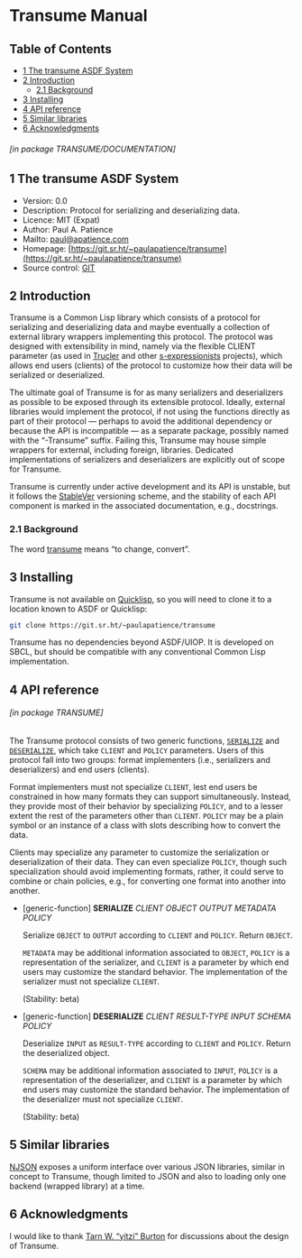 <a id="x-28TRANSUME-2FDOCUMENTATION-3A-40TRANSUME-MANUAL-20MGL-PAX-3ASECTION-29"></a>

# Transume Manual

## Table of Contents

- [1 The transume ASDF System][4a51]
- [2 Introduction][0324]
    - [2.1 Background][a204]
- [3 Installing][0787]
- [4 API reference][06af]
- [5 Similar libraries][063e]
- [6 Acknowledgments][730e]

###### \[in package TRANSUME/DOCUMENTATION\]
<a id="x-28-22transume-22-20ASDF-2FSYSTEM-3ASYSTEM-29"></a>

## 1 The transume ASDF System

- Version: 0.0
- Description: Protocol for serializing and deserializing data.
- Licence: MIT (Expat)
- Author: Paul A. Patience
- Mailto: [paul@apatience.com](mailto:paul@apatience.com)
- Homepage: [https://git.sr.ht/~paulapatience/transume](https://git.sr.ht/~paulapatience/transume)
- Source control: [GIT](https://git.sr.ht/~paulapatience/transume)

<a id="x-28TRANSUME-2FDOCUMENTATION-3A-40TRANSUME-INTRODUCTION-20MGL-PAX-3ASECTION-29"></a>

## 2 Introduction

Transume is a Common Lisp library which consists of a protocol for
serializing and deserializing data and maybe eventually a collection of
external library wrappers implementing this protocol.
The protocol was designed with extensibility in mind, namely via the
flexible CLIENT parameter (as used in [Trucler][Trucler] and other
[s-expressionists][s-expressionists] projects), which allows end
users (clients) of the protocol to customize how their data will be
serialized or deserialized.

The ultimate goal of Transume is for as many serializers and
deserializers as possible to be exposed through its extensible protocol.
Ideally, external libraries would implement the protocol, if not using
the functions directly as part of their protocol — perhaps to avoid the
additional dependency or because the API is incompatible — as a separate
package, possibly named with the “-Transume” suffix.
Failing this, Transume may house simple wrappers for external, including
foreign, libraries.
Dedicated implementations of serializers and deserializers are
explicitly out of scope for Transume.

Transume is currently under active development and its API is unstable,
but it follows the [StableVer][StableVer] versioning scheme, and the
stability of each API component is marked in the associated
documentation, e.g., docstrings.

[Trucler]: https://github.com/s-expressionists/trucler 

[s-expressionists]: https://github.com/s-expressionists 

[StableVer]: https://gist.github.com/brandonbloom/465625acaf0120354614e7fc0c117c62 


<a id="x-28TRANSUME-2FDOCUMENTATION-3A-40TRANSUME-BACKGROUND-20MGL-PAX-3ASECTION-29"></a>

### 2.1 Background

The word [transume][Wiktionary/transume] means “to change, convert”.

[Wiktionary/transume]: https://en.wiktionary.org/wiki/transume 


<a id="x-28TRANSUME-2FDOCUMENTATION-3A-40TRANSUME-INSTALLING-20MGL-PAX-3ASECTION-29"></a>

## 3 Installing

Transume is not available on [Quicklisp][Quicklisp], so you will need to
clone it to a location known to ASDF or Quicklisp:

```sh
git clone https://git.sr.ht/~paulapatience/transume
```

Transume has no dependencies beyond ASDF/UIOP.
It is developed on SBCL, but should be compatible with any conventional
Common Lisp implementation.

[Quicklisp]: https://www.quicklisp.org/beta/releases.html 


<a id="x-28TRANSUME-3A-40TRANSUME-API-20MGL-PAX-3ASECTION-29"></a>

## 4 API reference

###### \[in package TRANSUME\]
The Transume protocol consists of two generic functions, [`SERIALIZE`][9eb5] and
[`DESERIALIZE`][61b1], which take `CLIENT` and `POLICY` parameters.
Users of this protocol fall into two groups: format implementers (i.e.,
serializers and deserializers) and end users (clients).

Format implementers must not specialize `CLIENT`, lest end users be
constrained in how many formats they can support simultaneously.
Instead, they provide most of their behavior by specializing `POLICY`, and
to a lesser extent the rest of the parameters other than `CLIENT`.
`POLICY` may be a plain symbol or an instance of a class with slots
describing how to convert the data.

Clients may specialize any parameter to customize the serialization or
deserialization of their data.
They can even specialize `POLICY`, though such specialization should avoid
implementing formats, rather, it could serve to combine or chain
policies, e.g., for converting one format into another into another.

<a id="x-28TRANSUME-3ASERIALIZE-20GENERIC-FUNCTION-29"></a>

- [generic-function] **SERIALIZE** *CLIENT OBJECT OUTPUT METADATA POLICY*

    Serialize `OBJECT` to `OUTPUT` according to `CLIENT` and `POLICY`.
    Return `OBJECT`.
    
    `METADATA` may be additional information associated to `OBJECT`, `POLICY` is a
    representation of the serializer, and `CLIENT` is a parameter by which end
    users may customize the standard behavior.
    The implementation of the serializer must not specialize `CLIENT`.
    
    (Stability: beta)

<a id="x-28TRANSUME-3ADESERIALIZE-20GENERIC-FUNCTION-29"></a>

- [generic-function] **DESERIALIZE** *CLIENT RESULT-TYPE INPUT SCHEMA POLICY*

    Deserialize `INPUT` as `RESULT-TYPE` according to `CLIENT` and `POLICY`.
    Return the deserialized object.
    
    `SCHEMA` may be additional information associated to `INPUT`, `POLICY` is a
    representation of the deserializer, and `CLIENT` is a parameter by which
    end users may customize the standard behavior.
    The implementation of the deserializer must not specialize `CLIENT`.
    
    (Stability: beta)

<a id="x-28TRANSUME-2FDOCUMENTATION-3A-40TRANSUME-SIMILAR-LIBRARIES-20MGL-PAX-3ASECTION-29"></a>

## 5 Similar libraries

[NJSON][NJSON] exposes a uniform interface over various JSON libraries,
similar in concept to Transume, though limited to JSON and also to
loading only one backend (wrapped library) at a time.

[NJSON]: https://github.com/atlas-engineer/njson 


<a id="x-28TRANSUME-2FDOCUMENTATION-3A-40TRANSUME-ACKNOWLEDGMENTS-20MGL-PAX-3ASECTION-29"></a>

## 6 Acknowledgments

I would like to thank [Tarn W. “yitzi” Burton][yitzchak] for
discussions about the design of Transume.

[yitzchak]: https://github.com/yitzchak 


  [0324]: #x-28TRANSUME-2FDOCUMENTATION-3A-40TRANSUME-INTRODUCTION-20MGL-PAX-3ASECTION-29 "Introduction"
  [063e]: #x-28TRANSUME-2FDOCUMENTATION-3A-40TRANSUME-SIMILAR-LIBRARIES-20MGL-PAX-3ASECTION-29 "Similar libraries"
  [06af]: #x-28TRANSUME-3A-40TRANSUME-API-20MGL-PAX-3ASECTION-29 "API reference"
  [0787]: #x-28TRANSUME-2FDOCUMENTATION-3A-40TRANSUME-INSTALLING-20MGL-PAX-3ASECTION-29 "Installing"
  [4a51]: #x-28-22transume-22-20ASDF-2FSYSTEM-3ASYSTEM-29 '"transume" ASDF/SYSTEM:SYSTEM'
  [61b1]: #x-28TRANSUME-3ADESERIALIZE-20GENERIC-FUNCTION-29 "TRANSUME:DESERIALIZE GENERIC-FUNCTION"
  [730e]: #x-28TRANSUME-2FDOCUMENTATION-3A-40TRANSUME-ACKNOWLEDGMENTS-20MGL-PAX-3ASECTION-29 "Acknowledgments"
  [9eb5]: #x-28TRANSUME-3ASERIALIZE-20GENERIC-FUNCTION-29 "TRANSUME:SERIALIZE GENERIC-FUNCTION"
  [a204]: #x-28TRANSUME-2FDOCUMENTATION-3A-40TRANSUME-BACKGROUND-20MGL-PAX-3ASECTION-29 "Background"
